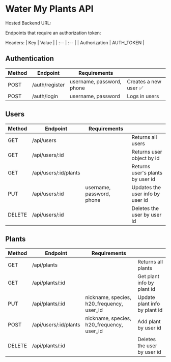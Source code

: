 # Water My Plants API

Hosted Backend URL:

Endpoints that require an authorization token:

Headers:
| Key | Value |
| :-- | :-- |
| Authorization | AUTH_TOKEN |

## Authentication

| Method | Endpoint       | Requirements              |                       |
| ------ | -------------- | ------------------------- | --------------------- |
| POST   | /auth/register | username, password, phone | Creates a new user ✅ |
| POST   | /auth/login    | username, password        | Logs in users         |

## Users

| Method | Endpoint              | Requirements              |                                  |
| ------ | --------------------- | ------------------------- | -------------------------------- |
| GET    | /api/users            |                           | Returns all users                |
| GET    | /api/users/:id        |                           | Returns user object by id        |
| GET    | /api/users/:id/plants |                           | Returns user's plants by user id |
| PUT    | /api/users/:id        | username, password, phone | Updates the user info by user id |
| DELETE | /api/users/:id        |                           | Deletes the user by user id      |

## Plants

| Method | Endpoint              | Requirements                              |                               |
| ------ | --------------------- | ----------------------------------------- | ----------------------------- |
| GET    | /api/plants           |                                           | Returns all plants            |
| GET    | /api/plants/:id       |                                           | Get plant info by plant id    |
| PUT    | /api/plants/:id       | nickname, species, h20_frequency, user_id | Update plant info by plant id |
| POST   | /api/users/:id/plants | nickname, species, h20_frequency, user_id | Add plant by user id          |
| DELETE | /api/plants/:id       |                                           | Deletes the user by user id   |
